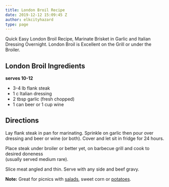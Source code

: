```yaml
---
title: London Broil Recipe
date: 2019-12-12 15:09:45 Z
author: elkcityhazard
type: page
---
```


Quick Easy London Broil Recipe, Marinate Brisket in Garlic and Italian Dressing Overnight. London Broil is Excellent on the Grill or under the Broiler.

## London Broil Ingredients

**serves 10-12**

  * 3-4 lb flank steak
  * 1 c Italian dressing
  * 2 tbsp garlic (fresh chopped)
  * 1 can beer or 1 cup wine</li> 

## Directions

Lay flank steak in pan for marinating. Sprinkle on garlic then pour over dressing and beer or wine (or both). Cover and let sit in fridge for 24 hours.

Place steak under broiler or better yet, on barbecue grill and cook to desired doneness  
(usually served medium rare).

Slice meat angled and thin. Serve with any side and beef gravy.

**Note:** Great for picnics with [salads][1], sweet corn or [potatoes][2].

 [1]: /wordpress/vegetables-and-salad-recipes/
 [2]: /wordpress/grilling-cookouts-and-barbecues/red-potato-salad-recipe/